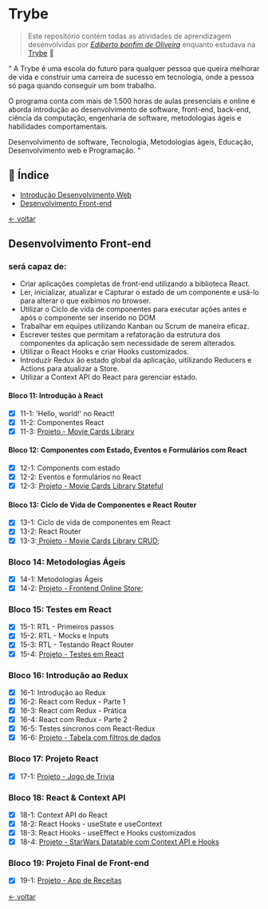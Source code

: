 # Trybe

> Este repositório contém todas as atividades de aprendizagem desenvolvidas por _[Ediberto bonfim de Oliveira](https://www.linkedin.com/in/ediberto-b-oliveira-872926178/)_ enquanto estudava na [Trybe](https://www.betrybe.com/) :rocket:

" A Trybe é uma escola do futuro para qualquer pessoa que queira
melhorar de vida e construir uma carreira de sucesso em tecnologia,
onde a pessoa só paga quando conseguir um bom trabalho.

O programa conta com mais de 1.500 horas de aulas presenciais e online e aborda
introdução ao desenvolvimento de software, front-end, back-end, ciência da computação,
engenharia de software, metodologias ágeis e habilidades comportamentais.

Desenvolvimento de software, Tecnologia, Metodologias ágeis, Educação, Desenvolvimento web e Programação. "

## :pushpin: Índice

- [Introdução Desenvolvimento Web](https://github.com/edibertooliveira/trybe-exercicios/tree/master/Fundamentos%20do%20Desenvolvimento%20Web)
- [Desenvolvimento Front-end](#Desenvolvimento-Front-end)

[<- voltar](https://github.com/edibertooliveira/trybe-exercicios)

## Desenvolvimento Front-end

### será capaz de:

- Criar aplicações completas de front-end utilizando a biblioteca React.
- Ler, inicializar, atualizar e Capturar o estado de um componente e usá-lo para alterar o que exibimos no browser.
- Utilizar o Ciclo de vida de componentes para executar ações antes e após o componente ser inserido no DOM
- Trabalhar em equipes utilizando Kanban ou Scrum de maneira eficaz.
- Escrever testes que permitam a refatoração da estrutura dos componentes da aplicação sem necessidade de serem alterados.
- Utilizar o React Hooks e criar Hooks customizados.
- Introduzir Redux ão estado global da aplicação, uitilizando Reducers e Actions para atualizar a Store.
- Utilizar a Context API do React para gerenciar estado.

#### Bloco 11: Introdução à React

- [x] 11-1: 'Hello, world!' no React!
- [x] 11-2: Componentes React
- [x] 11-3: [Projeto - Movie Cards Library](https://github.com/tryber/sd-08-project-movie-cards-library/pull/9)

#### Bloco 12: Componentes com Estado, Eventos e Formulários com React

- [x] 12-1: Components com estado
- [x] 12-2: Eventos e formulários no React
- [x] 12-3: [Projeto - Movie Cards Library Stateful]()

#### Bloco 13: Ciclo de Vida de Componentes e React Router

- [x] 13-1: Ciclo de vida de componentes em React
- [x] 13-2: React Router
- [x] 13-3:[ Projeto - Movie Cards Library CRUD](https://github.com/tryber/sd-08-project-movie-cards-library-crud/pull/5);

### Bloco 14: Metodologias Ágeis

- [x] 14-1: Metodologias Ágeis
- [x] 14-2: [Projeto - Frontend Online Store](https://github.com/tryber/sd-08-project-frontend-online-store/pull/136);

### Bloco 15: Testes em React

 - [x] 15-1: RTL - Primeiros passos
 - [x] 15-2: RTL - Mocks e Inputs
 - [x] 15-3: RTL - Testando React Router
 - [x] 15-4: [Projeto - Testes em React](https://github.com/tryber/sd-08-project-react-testing-library/pull/5)

 ### Bloco 16: Introdução ao Redux

 - [x] 16-1: Introdução ao Redux
 - [x] 16-2: React com Redux - Parte 1
 - [x] 16-3: React com Redux - Prática
 - [x] 16-4: React com Redux - Parte 2
 - [x] 16-5: Testes síncronos com React-Redux
 - [x] 16-6: [Projeto - Tabela com filtros de dados](https://github.com/tryber/sd-08-project-trybewallet/pull/3)

 ### Bloco 17: Projeto React

 - [x] 17-1: [Projeto - Jogo de Trivia](https://github.com/tryber/sd-08-project-trivia-react-redux/pull/32)

 ### Bloco 18: React & Context API

 - [x] 18-1: Context API do React
 - [x] 18-2: React Hooks - useState e useContext
 - [x] 18-3: React Hooks - useEffect e Hooks customizados
 - [x] 18-4: [Projeto - StarWars Datatable com Context API e Hooks](https://github.com/tryber/sd-08-project-starwars-planets-search/pull/20)

 ### Bloco 19: Projeto Final de Front-end
 
 - [x] 19-1: [Projeto - App de Receitas](https://github.com/tryber/sd-08-project-recipes-app/pull/60)

[<- voltar](https://github.com/edibertooliveira/trybe-exercicios)

